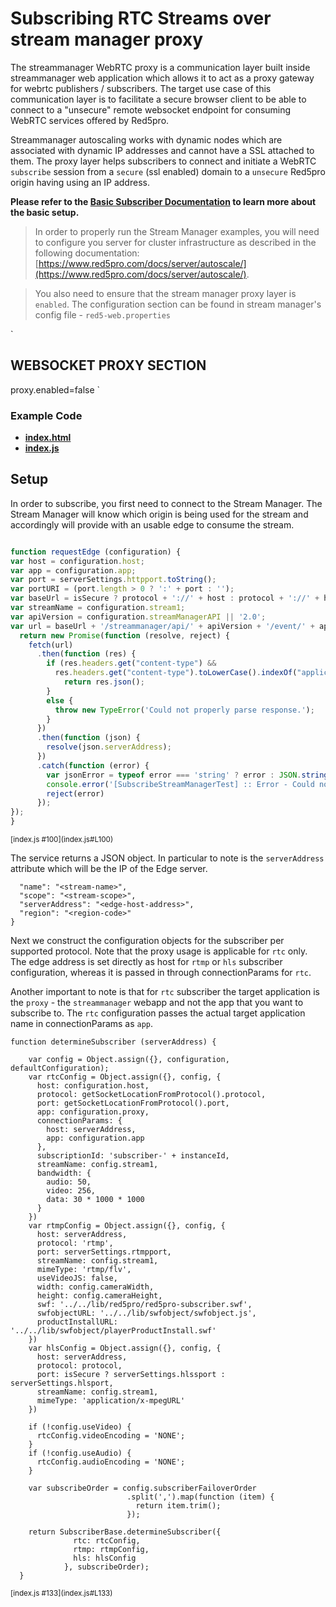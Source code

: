 # Subscribing RTC Streams over stream manager proxy

The streammanager WebRTC proxy is a communication layer built inside streammanager web application which allows it to act as a proxy gateway for webrtc publishers / subscribers. The target use case of this communication layer is to facilitate a secure browser client to be able to connect to a "unsecure" remote websocket endpoint for consuming WebRTC services offered by Red5pro. 

Streammanager autoscaling works with dynamic nodes which are associated with dynamic IP addresses and cannot have a SSL attached to them. The proxy layer helps subscribers to connect and initiate a WebRTC `subscribe` session from a `secure` (ssl enabled) domain to a `unsecure` Red5pro origin having using an IP address.


**Please refer to the [Basic Subscriber Documentation](../subscribe/README.md) to learn more about the basic setup.**

> In order to properly run the Stream Manager examples, you will need to configure you server for cluster infrastructure as described in the following documentation: [https://www.red5pro.com/docs/server/autoscale/](https://www.red5pro.com/docs/server/autoscale/).

> You also need to ensure that the stream manager proxy layer is `enabled`. The configuration section can be found in stream manager's config file - `red5-web.properties`

`
## WEBSOCKET PROXY SECTION
proxy.enabled=false
`

### Example Code
- **[index.html](index.html)**
- **[index.js](index.js)**

## Setup
In order to subscribe, you first need to connect to the Stream Manager. The Stream Manager will know which origin is being used for the stream and accordingly will provide with an usable edge to consume the stream.

```js

function requestEdge (configuration) {
var host = configuration.host;
var app = configuration.app;
var port = serverSettings.httpport.toString();
var portURI = (port.length > 0 ? ':' + port : '');
var baseUrl = isSecure ? protocol + '://' + host : protocol + '://' + host + portURI;
var streamName = configuration.stream1;
var apiVersion = configuration.streamManagerAPI || '2.0';
var url = baseUrl + '/streammanager/api/' + apiVersion + '/event/' + app + '/' + streamName + '?action=subscribe';
  return new Promise(function (resolve, reject) {
	fetch(url)
	  .then(function (res) {
		if (res.headers.get("content-type") &&
		  res.headers.get("content-type").toLowerCase().indexOf("application/json") >= 0) {
			return res.json();
		}
		else {
		  throw new TypeError('Could not properly parse response.');
		}
	  })
	  .then(function (json) {
		resolve(json.serverAddress);
	  })
	  .catch(function (error) {
		var jsonError = typeof error === 'string' ? error : JSON.stringify(error, null, 2)
		console.error('[SubscribeStreamManagerTest] :: Error - Could not request Edge IP from Stream Manager. ' + jsonError)
		reject(error)
	  });
});
}

```

<sup>
[index.js #100](index.js#L100)
</sup>

The service returns a JSON object. In particular to note is the `serverAddress` attribute which will be the IP of the Edge server.


```
  "name": "<stream-name>",
  "scope": "<stream-scope>",
  "serverAddress": "<edge-host-address>",
  "region": "<region-code>"
}
```

Next we construct the configuration objects for the subscriber per supported protocol. Note that the proxy usage is applicable for `rtc` only. The edge address is set directly as host for `rtmp` or `hls` subscriber configuration, whereas it is passed in through connectionParams for `rtc`.

Another important to note is that for `rtc` subscriber the target application is the `proxy` - the `streammanager` webapp and not the app that you want to subscribe to. The `rtc` configuration passes the actual target application name in connectionParams as `app`.

```
function determineSubscriber (serverAddress) {
	
    var config = Object.assign({}, configuration, defaultConfiguration);
    var rtcConfig = Object.assign({}, config, {
      host: configuration.host,
      protocol: getSocketLocationFromProtocol().protocol,
      port: getSocketLocationFromProtocol().port,
	  app: configuration.proxy,
	  connectionParams: {
		host: serverAddress,
		app: configuration.app
      },
      subscriptionId: 'subscriber-' + instanceId,
      streamName: config.stream1,
      bandwidth: {
        audio: 50,
        video: 256,
        data: 30 * 1000 * 1000
      }
    })
    var rtmpConfig = Object.assign({}, config, {
      host: serverAddress,
      protocol: 'rtmp',
      port: serverSettings.rtmpport,
      streamName: config.stream1,
      mimeType: 'rtmp/flv',
      useVideoJS: false,
      width: config.cameraWidth,
      height: config.cameraHeight,
      swf: '../../lib/red5pro/red5pro-subscriber.swf',
      swfobjectURL: '../../lib/swfobject/swfobject.js',
      productInstallURL: '../../lib/swfobject/playerProductInstall.swf'
    })
    var hlsConfig = Object.assign({}, config, {
      host: serverAddress,
      protocol: protocol,
      port: isSecure ? serverSettings.hlssport : serverSettings.hlsport,
      streamName: config.stream1,
      mimeType: 'application/x-mpegURL'
    })

    if (!config.useVideo) {
      rtcConfig.videoEncoding = 'NONE';
    }
    if (!config.useAudio) {
      rtcConfig.audioEncoding = 'NONE';
    }

    var subscribeOrder = config.subscriberFailoverOrder
                          .split(',').map(function (item) {
                            return item.trim();
                          });

    return SubscriberBase.determineSubscriber({
              rtc: rtcConfig,
              rtmp: rtmpConfig,
              hls: hlsConfig
            }, subscribeOrder);
  }
```

<sup>
[index.js #133](index.js#L133)
</sup>

